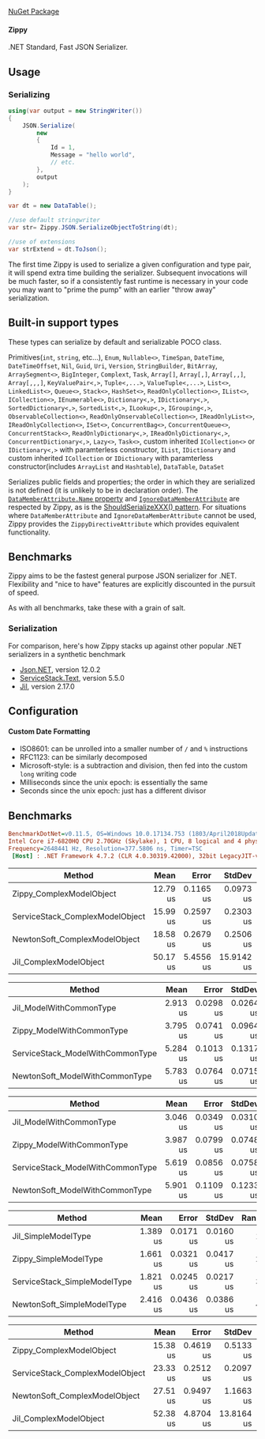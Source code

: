[NuGet Package](https://www.nuget.org/packages/Zippy/)

#### Zippy
.NET Standard, Fast JSON Serializer.

## Usage

### Serializing

```C#
using(var output = new StringWriter())
{
    JSON.Serialize(
        new
        {
            Id = 1,
            Message = "hello world",
            // etc.
        },
        output
    );
}

var dt = new DataTable();

//use default stringwriter
var str= Zippy.JSON.SerializeObjectToString(dt);

//use of extensions
var strExtend = dt.ToJson();
```

The first time Zippy is used to serialize a given configuration and type pair, it will spend extra time building the serializer.
Subsequent invocations will be much faster, so if a consistently fast runtime is necessary in your code you may want to "prime the pump"
with an earlier "throw away" serialization.


Built-in support types
---
These types can serialize by default and serializable POCO class.

Primitives(`int`, `string`, etc...), `Enum`, `Nullable<>`,  `TimeSpan`,  `DateTime`, `DateTimeOffset`, `Nil`, `Guid`, `Uri`, `Version`, `StringBuilder`, `BitArray`, `ArraySegment<>`, `BigInteger`, `Complext`, `Task`, `Array[]`, `Array[,]`, `Array[,,]`, `Array[,,,]`, `KeyValuePair<,>`, `Tuple<,...>`, `ValueTuple<,...>`, `List<>`, `LinkedList<>`, `Queue<>`, `Stack<>`, `HashSet<>`, `ReadOnlyCollection<>`, `IList<>`, `ICollection<>`, `IEnumerable<>`, `Dictionary<,>`, `IDictionary<,>`, `SortedDictionary<,>`, `SortedList<,>`, `ILookup<,>`, `IGrouping<,>`, `ObservableCollection<>`, `ReadOnlyOnservableCollection<>`, `IReadOnlyList<>`, `IReadOnlyCollection<>`, `ISet<>`, `ConcurrentBag<>`, `ConcurrentQueue<>`, `ConcurrentStack<>`, `ReadOnlyDictionary<,>`, `IReadOnlyDictionary<,>`, `ConcurrentDictionary<,>`, `Lazy<>`, `Task<>`, custom inherited `ICollection<>` or `IDictionary<,>` with paramterless constructor, `IList`, `IDictionary` and custom inherited `ICollection` or `IDictionary` with paramterless constructor(includes `ArrayList` and `Hashtable`), `DataTable`, `DataSet`

Serializes public fields and properties; the order in which they are serialized is not defined (it is unlikely to be in
declaration order).  The [`DataMemberAttribute.Name` property](http://msdn.microsoft.com/en-us/library/ms584759(v=vs.110).aspx) and [`IgnoreDataMemberAttribute`](http://msdn.microsoft.com/en-us/library/system.runtime.serialization.ignoredatamemberattribute.aspx) are respected by Zippy, as is the [ShouldSerializeXXX() pattern](http://msdn.microsoft.com/en-us/library/53b8022e(v=vs.110).aspx).  For situations where `DataMemberAttribute` and `IgnoreDataMemberAttribute` cannot be used, Zippy provides the `ZippyDirectiveAttribute` which provides equivalent functionality.

## Benchmarks

Zippy aims to be the fastest general purpose JSON serializer for .NET.  Flexibility and "nice to have" features are explicitly discounted in the pursuit of speed.

As with all benchmarks, take these with a grain of salt.

### Serialization

For comparison, here's how Zippy stacks up against other popular .NET serializers in a synthetic benchmark
 - [Json.NET](http://james.newtonking.com/json), version 12.0.2
 - [ServiceStack.Text](https://github.com/ServiceStack/ServiceStack.Text), version 5.5.0
 - [Jil](https://github.com/kevin-montrose/Jil), version 2.17.0
   
## Configuration

#### Custom Date Formatting
 - ISO8601: can be unrolled into a smaller number of `/` and `%` instructions
 - RFC1123: can be similarly decomposed
 - Microsoft-style: is a subtraction and division, then fed into the custom `long` writing code
 - Milliseconds since the unix epoch: is essentially the same
 - Seconds since the unix epoch: just has a different divisor
 
 ## Benchmarks
 ``` ini
 BenchmarkDotNet=v0.11.5, OS=Windows 10.0.17134.753 (1803/April2018Update/Redstone4)
Intel Core i7-6820HQ CPU 2.70GHz (Skylake), 1 CPU, 8 logical and 4 physical cores
Frequency=2648441 Hz, Resolution=377.5806 ns, Timer=TSC
  [Host] : .NET Framework 4.7.2 (CLR 4.0.30319.42000), 32bit LegacyJIT-v4.7.3394.0
```

|                          Method |     Mean |     Error |     StdDev |   Median | Rank | Rank |
|-------------------------------- |---------:|----------:|-----------:|---------:|-----:|-----:|
|        Zippy_ComplexModelObject | 12.79 us | 0.1165 us |  0.0973 us | 12.80 us |    1 |    * |
| ServiceStack_ComplexModelObject | 15.99 us | 0.2597 us |  0.2303 us | 15.98 us |    2 |   ** |
|   NewtonSoft_ComplexModelObject | 18.58 us | 0.2679 us |  0.2506 us | 18.62 us |    3 |  *** |
|          Jil_ComplexModelObject | 50.17 us | 5.4556 us | 15.9142 us | 44.74 us |    4 | **** |

|                           Method |     Mean |     Error |    StdDev | Rank | Rank |
|--------------------------------- |---------:|----------:|----------:|-----:|-----:|
|          Jil_ModelWithCommonType | 2.913 us | 0.0298 us | 0.0264 us |    1 |    * |
|        Zippy_ModelWithCommonType | 3.795 us | 0.0741 us | 0.0964 us |    2 |   ** |
| ServiceStack_ModelWithCommonType | 5.284 us | 0.1013 us | 0.1317 us |    3 |  *** |
|   NewtonSoft_ModelWithCommonType | 5.783 us | 0.0764 us | 0.0715 us |    4 | **** |

|                           Method |     Mean |     Error |    StdDev | Rank | Rank |
|--------------------------------- |---------:|----------:|----------:|-----:|-----:|
|          Jil_ModelWithCommonType | 3.046 us | 0.0349 us | 0.0310 us |    1 |    * |
|        Zippy_ModelWithCommonType | 3.987 us | 0.0799 us | 0.0748 us |    2 |   ** |
| ServiceStack_ModelWithCommonType | 5.619 us | 0.0856 us | 0.0758 us |    3 |  *** |
|   NewtonSoft_ModelWithCommonType | 5.901 us | 0.1109 us | 0.1233 us |    4 | **** |

|                       Method |     Mean |     Error |    StdDev | Rank | Rank |
|----------------------------- |---------:|----------:|----------:|-----:|-----:|
|          Jil_SimpleModelType | 1.389 us | 0.0171 us | 0.0160 us |    1 |    * |
|        Zippy_SimpleModelType | 1.661 us | 0.0321 us | 0.0417 us |    2 |   ** |
| ServiceStack_SimpleModelType | 1.821 us | 0.0245 us | 0.0217 us |    3 |  *** |
|   NewtonSoft_SimpleModelType | 2.416 us | 0.0436 us | 0.0386 us |    4 | **** |

|                          Method |     Mean |     Error |     StdDev | Rank | Rank |
|-------------------------------- |---------:|----------:|-----------:|-----:|-----:|
|        Zippy_ComplexModelObject | 15.38 us | 0.4619 us |  0.5133 us |    1 |    * |
| ServiceStack_ComplexModelObject | 23.33 us | 0.2512 us |  0.2097 us |    2 |   ** |
|   NewtonSoft_ComplexModelObject | 27.51 us | 0.9497 us |  1.1663 us |    3 |  *** |
|          Jil_ComplexModelObject | 52.38 us | 4.8704 us | 13.8164 us |    4 | **** |


 
   
   


